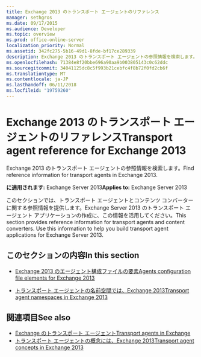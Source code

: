 ```yaml
---
title: Exchange 2013 のトランスポート エージェントのリファレンス
manager: sethgros
ms.date: 09/17/2015
ms.audience: Developer
ms.topic: overview
ms.prod: office-online-server
localization_priority: Normal
ms.assetid: 342fc275-5b16-49d1-8fde-bf17ce289339
description: Exchange 2013 のトランスポート エージェントの参照情報を検索します。
ms.openlocfilehash: 71384e8f20bbe696a90aa9b003805143c0c62ddc
ms.sourcegitcommit: 34041125dc8c5f993b21cebfc4f8b72f0fd2cb6f
ms.translationtype: MT
ms.contentlocale: ja-JP
ms.lasthandoff: 06/11/2018
ms.locfileid: "19759260"
---
```

# <a name="transport-agent-reference-for-exchange-2013"></a><span data-ttu-id="ddc7e-103">Exchange 2013 のトランスポート エージェントのリファレンス</span><span class="sxs-lookup"><span data-stu-id="ddc7e-103">Transport agent reference for Exchange 2013</span></span>

<span data-ttu-id="ddc7e-104">Exchange 2013 のトランスポート エージェントの参照情報を検索します。</span><span class="sxs-lookup"><span data-stu-id="ddc7e-104">Find reference information for transport agents in Exchange 2013.</span></span>
  
<span data-ttu-id="ddc7e-105">**に適用されます:** Exchange Server 2013</span><span class="sxs-lookup"><span data-stu-id="ddc7e-105">**Applies to:** Exchange Server 2013</span></span> 
  
<span data-ttu-id="ddc7e-p101">このセクションでは、トランスポート エージェントとコンテンツ コンバーターに関する参照情報を提供します。Exchange Server 2013 のトランスポート エージェント アプリケーションの作成に、この情報を活用してください。</span><span class="sxs-lookup"><span data-stu-id="ddc7e-p101">This section provides reference information for transport agents and content converters. Use this information to help you build transport agent applications for Exchange Server 2013.</span></span>
  
## <a name="in-this-section"></a><span data-ttu-id="ddc7e-108">このセクションの内容</span><span class="sxs-lookup"><span data-stu-id="ddc7e-108">In this section</span></span>

- [<span data-ttu-id="ddc7e-109">Exchange 2013 のエージェント構成ファイルの要素</span><span class="sxs-lookup"><span data-stu-id="ddc7e-109">Agents configuration file elements for Exchange 2013</span></span>](agents-configuration-file-elements-for-exchange-2013.md)
    
- [<span data-ttu-id="ddc7e-110">トランスポート エージェントの名前空間では、Exchange 2013</span><span class="sxs-lookup"><span data-stu-id="ddc7e-110">Transport agent namespaces in Exchange 2013</span></span>](transport-agent-namespaces-in-exchange-2013.md)
    
## <a name="see-also"></a><span data-ttu-id="ddc7e-111">関連項目</span><span class="sxs-lookup"><span data-stu-id="ddc7e-111">See also</span></span>

- [<span data-ttu-id="ddc7e-112">Exchange のトランスポート エージェント</span><span class="sxs-lookup"><span data-stu-id="ddc7e-112">Transport agents in Exchange</span></span>](transport-agents-in-exchange-2013.md)
- [<span data-ttu-id="ddc7e-113">トランスポート エージェントの概念には、Exchange 2013</span><span class="sxs-lookup"><span data-stu-id="ddc7e-113">Transport agent concepts in Exchange 2013</span></span>](transport-agent-concepts-in-exchange-2013.md)

